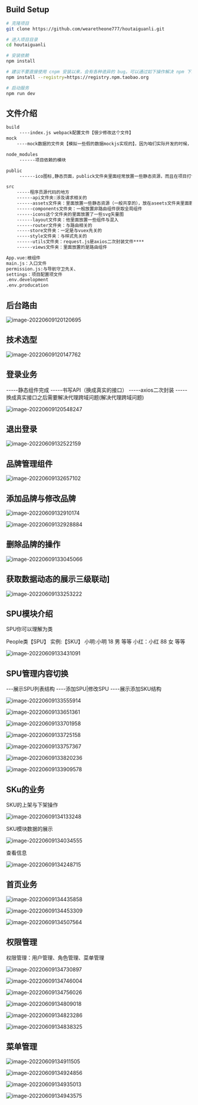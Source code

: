 ## Build Setup

```bash
# 克隆项目
git clone https://github.com/wearetheone777/houtaiguanli.git

# 进入项目目录
cd houtaiguanli

# 安装依赖
npm install

# 建议不要直接使用 cnpm 安装以来，会有各种诡异的 bug。可以通过如下操作解决 npm 下载速度慢的问题
npm install --registry=https://registry.npm.taobao.org

# 启动服务
npm run dev
```

## 文件介绍

```bash
build
     ----index.js webpack配置文件【很少修改这个文件】
mock
    ----mock数据的文件夹【模拟一些假的数据mockjs实现的】，因为咱们实际开发的时候，利用的是真是接口

node_modules
     ------项目依赖的模块

public
     ------ico图标,静态页面，publick文件夹里面经常放置一些静态资源，而且在项目打包的时候webpack不会编译这个文件夹，原封不动的打包到dist文件夹里面

src
    -----程序员源代码的地方
    ------api文件夹:涉及请求相关的
    ------assets文件夹：里面放置一些静态资源（一般共享的），放在aseets文件夹里面静态资源，在webpack打包的时候，会进行编译
    ------components文件夹：一般放置非路由组件获取全局组件
    ------icons这个文件夹的里面放置了一些svg矢量图
    ------layout文件夹：他里面放置一些组件与混入
    ------router文件夹：与路由相关的
    -----store文件夹：一定是与vuex先关的
    -----style文件夹：与样式先关的
    ------utils文件夹：request.js是axios二次封装文件****
    ------views文件夹：里面放置的是路由组件

App.vue:根组件
main.js：入口文件
permission.js:与导航守卫先关、
settings：项目配置项文件
.env.development
.env.producation
```

## 后台路由

![image-20220609120120695](https://150-9155-1312350958.cos.ap-chengdu.myqcloud.com/img202206091350089.png)

## 技术选型

![image-20220609120147762](https://150-9155-1312350958.cos.ap-chengdu.myqcloud.com/img202206091350091.png)

## 登录业务

 -----静态组件完成
  -----书写API（换成真实的接口）
  -----axios二次封装
  -----换成真实接口之后需要解决代理跨域问题(解决代理跨域问题)

![image-20220609120548247](https://150-9155-1312350958.cos.ap-chengdu.myqcloud.com/img202206091350092.png)

## 退出登录

![image-20220609132522159](https://150-9155-1312350958.cos.ap-chengdu.myqcloud.com/img202206091350093.png)

## 品牌管理组件

![image-20220609132657102](https://150-9155-1312350958.cos.ap-chengdu.myqcloud.com/img202206091350094.png)

## 添加品牌与修改品牌

![image-20220609132910174](https://150-9155-1312350958.cos.ap-chengdu.myqcloud.com/img202206091350095.png)

![image-20220609132928884](https://150-9155-1312350958.cos.ap-chengdu.myqcloud.com/img202206091350096.png)

## 删除品牌的操作

![image-20220609133045066](https://150-9155-1312350958.cos.ap-chengdu.myqcloud.com/img202206091350097.png)

## 获取数据动态的展示三级联动]

![image-20220609133253222](https://150-9155-1312350958.cos.ap-chengdu.myqcloud.com/img202206091350098.png)

## SPU模块介绍

SPU你可以理解为类

People类【SPU】
实例:【SKU】
小明:小明  18  男 等等
小红：小红  88  女 等等

![image-20220609133431091](https://150-9155-1312350958.cos.ap-chengdu.myqcloud.com/img202206091350099.png)

## SPU管理内容切换

---展示SPU列表结构
----添加SPU|修改SPU
----展示添加SKU结构

![image-20220609133555914](https://150-9155-1312350958.cos.ap-chengdu.myqcloud.com/img202206091350100.png)

![image-20220609133651361](https://150-9155-1312350958.cos.ap-chengdu.myqcloud.com/img202206091350101.png)

![image-20220609133701958](https://150-9155-1312350958.cos.ap-chengdu.myqcloud.com/img202206091350102.png)

![image-20220609133725158](https://150-9155-1312350958.cos.ap-chengdu.myqcloud.com/img202206091350103.png)

![image-20220609133757367](https://150-9155-1312350958.cos.ap-chengdu.myqcloud.com/img202206091350104.png)

![image-20220609133820236](https://150-9155-1312350958.cos.ap-chengdu.myqcloud.com/img202206091350105.png)

![image-20220609133909578](https://150-9155-1312350958.cos.ap-chengdu.myqcloud.com/img202206091350106.png)

## SKu的业务

SKU的上架与下架操作

![image-20220609134133248](https://150-9155-1312350958.cos.ap-chengdu.myqcloud.com/img202206091350107.png)

SKU模块数据的展示

![image-20220609134034555](https://150-9155-1312350958.cos.ap-chengdu.myqcloud.com/img202206091350108.png)

查看信息

![image-20220609134248715](https://150-9155-1312350958.cos.ap-chengdu.myqcloud.com/img202206091350109.png)

## 首页业务

![image-20220609134435858](https://150-9155-1312350958.cos.ap-chengdu.myqcloud.com/img202206091350110.png)

![image-20220609134453309](https://150-9155-1312350958.cos.ap-chengdu.myqcloud.com/img202206091350111.png)

![image-20220609134507564](https://150-9155-1312350958.cos.ap-chengdu.myqcloud.com/img202206091350112.png)

## 权限管理

权限管理：用户管理、角色管理、菜单管理

![image-20220609134730897](https://150-9155-1312350958.cos.ap-chengdu.myqcloud.com/img202206091350113.png)

![image-20220609134746004](https://150-9155-1312350958.cos.ap-chengdu.myqcloud.com/img202206091350114.png)

![image-20220609134756026](https://150-9155-1312350958.cos.ap-chengdu.myqcloud.com/img202206091350115.png)

![image-20220609134809018](https://150-9155-1312350958.cos.ap-chengdu.myqcloud.com/img202206091350116.png)

![image-20220609134823286](https://150-9155-1312350958.cos.ap-chengdu.myqcloud.com/img202206091350117.png)

![image-20220609134838325](https://150-9155-1312350958.cos.ap-chengdu.myqcloud.com/img202206091350118.png)

## 菜单管理

![image-20220609134911505](https://150-9155-1312350958.cos.ap-chengdu.myqcloud.com/img202206091350120.png)

![image-20220609134924856](https://150-9155-1312350958.cos.ap-chengdu.myqcloud.com/img202206091350121.png)

![image-20220609134935013](https://150-9155-1312350958.cos.ap-chengdu.myqcloud.com/img202206091350122.png)

![image-20220609134943575](https://150-9155-1312350958.cos.ap-chengdu.myqcloud.com/img202206091350123.png)
